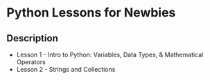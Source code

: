 # Python Lessons for Newbies


## Description
- Lesson 1 - Intro to Python: Variables, Data Types, & Mathematical Operators
- Lesson 2 - Strings and Collections


